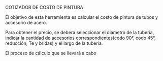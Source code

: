 COTIZADOR DE COSTO DE PINTURA

El objetivo de esta herramienta es calcular el costo de pintura de tubos y accesorio de acero. 

Para obtener el precio, se debera seleccionar el diametro de la tuberia, indicar la cantidad de accesorios correspondientes(codo 90°,
codo 45°, reducción, Te y bridas) y el largo de la tuberia. 

El proceso de cálculo que se llevará a cabo 